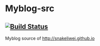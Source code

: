 # Myblog-src
[![Build Status](https://travis-ci.org/snakeliwei/Myblog-src.png?branch=master)](https://travis-ci.org/snakeliwei/Myblog-src)
---
Myblog source of http://snakeliwei.github.io

